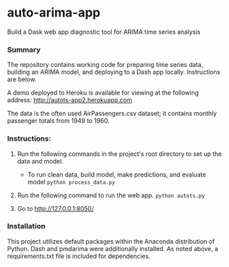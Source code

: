 # auto-arima-app
Build a Dask web app diagnostic tool for ARIMA time series analysis

### Summary
The repository contains working code for preparing time series data, building an ARIMA model, and deploying to a Dash app locally. Instructions are below.

A demo deployed to Heroku is available for viewing at the following address: <http://autots-app2.herokuapp.com>

The data is the often used AirPassengers.csv dataset; it contains monthly passenger totals from 1949 to 1960.

### Instructions:
1. Run the following commands in the project's root directory to set up the data and model.

    - To run clean data, build model, make predictions, and evaluate model
        `python process_data.py`

2. Run the following command to run the web app.
    `python autots.py`

3. Go to http://127.0.0.1:8050/


###  Installation
This project utilizes default packages within the Anaconda distribution of Python. Dash and pmdarima were additionally installed. As noted above, a requirements.txt file is included for dependencies.
